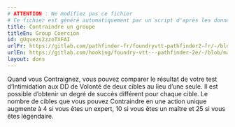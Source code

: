 ```yaml
---
# ATTENTION : Ne modifiez pas ce fichier
# Ce fichier est généré automatiquement par un script d'après les données du module Foundry VTT officiel et de sa traduction
title: Contraindre un groupe
titleEn: Group Coercion
id: gUqvezs2zzoTXFAI
urlFr: https://gitlab.com/pathfinder-fr/foundryvtt-pathfinder2-fr/-/blob/master/data/feats/gUqvezs2zzoTXFAI.htm
urlEn: https://gitlab.com/hooking/foundry-vtt---pathfinder-2e/-/blob/master/packs/data/feats.db/group-coercion.json
layout: dons
---
```

Quand vous Contraignez, vous pouvez comparer le résultat de votre test d’Intimidation aux DD de Volonté de deux cibles au lieu d’une seule. Il est possible d’obtenir un degré de succès différent pour chaque cible. Le nombre de cibles que vous pouvez Contraindre en une action unique augmente à 4 si vous êtes un expert, 10 si vous êtes un maître et 25 si vous êtes légendaire.

